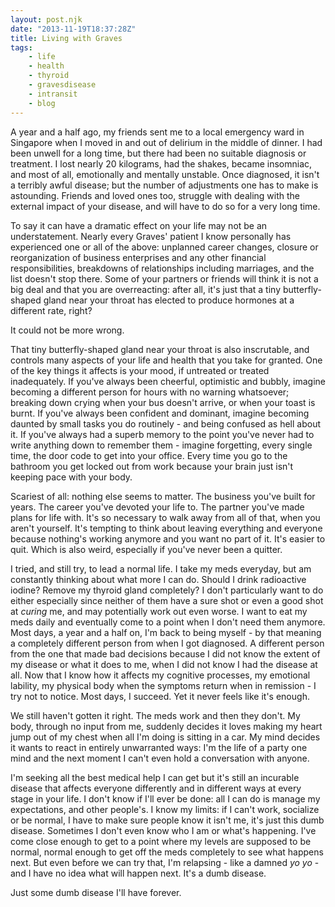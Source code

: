 ```yaml
---
layout: post.njk
date: "2013-11-19T18:37:28Z"
title: Living with Graves
tags:
    - life
    - health
    - thyroid
    - gravesdisease
    - intransit
    - blog
---
```


A year and a half ago, my friends sent me to a local emergency ward in Singapore when I moved in and out of delirium in the middle of dinner. I had been unwell for a long time, but there had been no suitable diagnosis or treatment. I lost nearly 20 kilograms, had the shakes, became insomniac, and most of all, emotionally and mentally unstable. Once diagnosed, it isn't a terribly awful disease; but the number of adjustments one has to make is astounding. Friends and loved ones too, struggle with dealing with the external impact of your disease, and will have to do so for a very long time.

To say it can have a dramatic effect on your life may not be an understatement. Nearly every Graves' patient I know personally has experienced one or all of the above: unplanned career changes, closure or reorganization of business enterprises and any other financial responsibilities, breakdowns of relationships including marriages, and the list doesn't stop there. Some of your partners or friends will think it is not a big deal and that you are overreacting: after all, it's just that a tiny butterfly-shaped gland near your throat has elected to produce hormones at a different rate, right?

It could not be more wrong.

That tiny butterfly-shaped gland near your throat is also inscrutable, and controls many aspects of your life and health that you take for granted. One of the key things it affects is your mood, if untreated or treated inadequately. If you've always been cheerful, optimistic and bubbly, imagine becoming a different person for hours with no warning whatsoever; breaking down crying when your bus doesn't arrive, or when your toast is burnt. If you've always been confident and dominant, imagine becoming daunted by small tasks you do routinely - and being confused as hell about it. If you've always had a superb memory to the point you've never had to write anything down to remember them - imagine forgetting, every single time, the door code to get into your office. Every time you go to the bathroom you get locked out from work because your brain just isn't keeping pace with your body.

Scariest of all: nothing else seems to matter. The business you've built for years. The career you've devoted your life to. The partner you've made plans for life with. It's so necessary to walk away from all of that, when you aren't yourself. It's tempting to think about leaving everything and everyone because nothing's working anymore and you want no part of it. It's easier to quit. Which is also weird, especially if you've never been a quitter.

I tried, and still try, to lead a normal life. I take my meds everyday, but am constantly thinking about what more I can do. Should I drink radioactive iodine? Remove my thyroid gland completely? I don't particularly want to do either especially since neither of them have a sure shot or even a good shot at *curing* me, and may potentially work out even worse. I want to eat my meds daily and eventually come to a point when I don't need them anymore. Most days, a year and a half on, I'm back to being myself - by that meaning a completely different person from when I got diagnosed. A different person from the one that made bad decisions because I did not know the extent of my disease or what it does to me, when I did not know I had the disease at all. Now that I know how it affects my cognitive processes, my emotional lability, my physical body when the symptoms return when in remission - I try not to notice. Most days, I succeed. Yet it never feels like it's enough.

We still haven't gotten it right. The meds work and then they don't. My body, through no input from me, suddenly decides it loves making my heart jump out of my chest when all I'm doing is sitting in a car. My mind decides it wants to react in entirely unwarranted ways: I'm the life of a party one mind and the next moment I can't even hold a conversation with anyone.

I'm seeking all the best medical help I can get but it's still an incurable disease that affects everyone differently and in different ways at every stage in your life. I don't know if I'll ever be done: all I can do is manage my expectations, and other people's. I know my limits: if I can't work, socialize or be normal, I have to make sure people know it isn't me, it's just this dumb disease. Sometimes I don't even know who I am or what's happening. I've come close enough to get to a point where my levels are supposed to be normal, normal enough to get off the meds completely to see what happens next. But even before we can try that, I'm relapsing - like a damned *yo yo* - and I have no idea what will happen next. It's a dumb disease.

Just some dumb disease I'll have forever.
